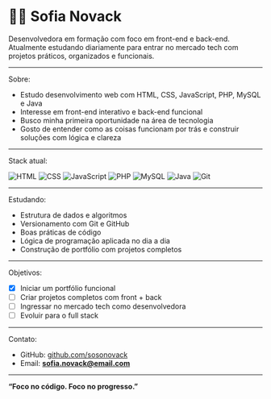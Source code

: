# 👩‍💻 Sofia Novack

Desenvolvedora em formação com foco em front-end e back-end.  
Atualmente estudando diariamente para entrar no mercado tech com projetos práticos, organizados e funcionais.

---

Sobre:

- Estudo desenvolvimento web com HTML, CSS, JavaScript, PHP, MySQL e Java  
- Interesse em front-end interativo e back-end funcional  
- Busco minha primeira oportunidade na área de tecnologia  
- Gosto de entender como as coisas funcionam por trás e construir soluções com lógica e clareza

---

Stack atual:

![HTML](https://img.shields.io/badge/HTML-E44D26?style=flat&logo=html5&logoColor=white)
![CSS](https://img.shields.io/badge/CSS-264de4?style=flat&logo=css3&logoColor=white)
![JavaScript](https://img.shields.io/badge/JavaScript-F7DF1E?style=flat&logo=javascript&logoColor=black)
![PHP](https://img.shields.io/badge/PHP-777BB4?style=flat&logo=php&logoColor=white)
![MySQL](https://img.shields.io/badge/MySQL-00758F?style=flat&logo=mysql&logoColor=white)
![Java](https://img.shields.io/badge/Java-ED8B00?style=flat&logo=java&logoColor=white)
![Git](https://img.shields.io/badge/Git-F05032?style=flat&logo=git&logoColor=white)

---

Estudando:

- Estrutura de dados e algoritmos  
- Versionamento com Git e GitHub  
- Boas práticas de código  
- Lógica de programação aplicada no dia a dia  
- Construção de portfólio com projetos completos

---

Objetivos:

- [x] Iniciar um portfólio funcional  
- [ ] Criar projetos completos com front + back  
- [ ] Ingressar no mercado tech como desenvolvedora  
- [ ] Evoluir para o full stack

---

Contato:

- GitHub: [github.com/sosonovack](https://github.com/sosonovack)  
- Email: **sofia.novack@email.com**

---

**“Foco no código. Foco no progresso.”**
